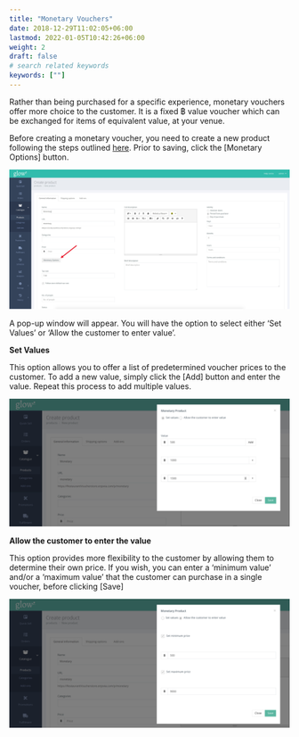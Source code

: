 ```yaml
---
title: "Monetary Vouchers"
date: 2018-12-29T11:02:05+06:00
lastmod: 2022-01-05T10:42:26+06:00
weight: 2
draft: false
# search related keywords
keywords: [""]
---
```


Rather than being purchased for a specific experience, monetary vouchers offer more choice to the customer. It is a fixed ฿ value voucher which can be exchanged for items of equivalent value, at your venue.

Before creating a monetary voucher, you need to create a new product following the steps outlined [here](/products/creating-a-product/). Prior to saving, click the [Monetary Options] button.

![image example](img-12.jpg "image")

A pop-up window will appear. You will have the option to select either ‘Set Values’ or ‘Allow the customer to enter value’.


**Set Values**<br>

This option allows you to offer a list of predetermined voucher prices to the customer. To add a new value, simply click the [Add] button and enter the value. Repeat this process to add multiple values.

![image example](img-13.jpg "image")

**Allow the customer to enter the value**<br>

This option provides more flexibility to the customer by allowing them to determine their own price. If you wish, you can enter a ‘minimum value’ and/or a ‘maximum value’ that the customer can purchase in a single voucher, before clicking [Save]

![image example](img-14.jpg "image")
